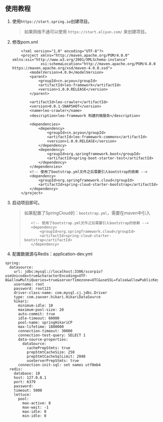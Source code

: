 ## 使用教程
1. 使用`https://start.spring.io`创建项目。
    > 如果网络不通可以使用 `https://start.aliyun.com/` 来创建项目。
2. 修改pom.xml
    ```
        <?xml version="1.0" encoding="UTF-8"?>
        <project xmlns="http://maven.apache.org/POM/4.0.0" xmlns:xsi="http://www.w3.org/2001/XMLSchema-instance"
                 xsi:schemaLocation="http://maven.apache.org/POM/4.0.0 https://maven.apache.org/xsd/maven-4.0.0.xsd">
            <modelVersion>4.0.0</modelVersion>
            <parent>
                <groupId>cn.acyou</groupId>
                <artifactId>leo-framework</artifactId>
                <version>1.0.0.RELEASE</version>
            </parent>
        
            <artifactId>leo-crawler</artifactId>
            <version>0.0.1-SNAPSHOT</version>
            <name>leo-crawler</name>
            <description>leo-framework 构建的微服务</description>
        
            <dependencies>
                <dependency>
                    <groupId>cn.acyou</groupId>
                    <artifactId>leo-framework-commons</artifactId>
                    <version>1.0.0.RELEASE</version>
                </dependency>
                <dependency>
                    <groupId>org.springframework.boot</groupId>
                    <artifactId>spring-boot-starter-test</artifactId>
                </dependency>
            </dependencies>
            <!-- 使用了bootstrap.yml文件之后需要引入bootstrap的依赖 -->
            <dependency>
                <groupId>org.springframework.cloud</groupId>
                <artifactId>spring-cloud-starter-bootstrap</artifactId>
            </dependency>
        </project>
    ```
3. 启动项目即可。
   > 如果配置了SpringCloud的：`bootstrap.yml`，需要在maven中引入
   >```
   >    <!-- 使用了bootstrap.yml文件之后需要引入bootstrap的依赖 -->
   >    <dependency>
   >        <groupId>org.springframework.cloud</groupId>
   >        <artifactId>spring-cloud-starter-bootstrap</artifactId>
   >    </dependency>
   >```
4. 配置数据源与Redis：application-dev.yml

```
spring:
  datasource:
    url: jdbc:mysql://localhost:3306/scorpio?useUnicode=true&characterEncoding=UTF-8&allowMultiQueries=true&serverTimezone=UTC&useSSL=false&allowPublicKeyRetrieval=true
    username: root
    password: root123
    driver-class-name: com.mysql.cj.jdbc.Driver
    type: com.zaxxer.hikari.HikariDataSource
    hikari:
      minimum-idle: 10
      maximum-pool-size: 20
      auto-commit: true
      idle-timeout: 60000
      pool-name: springHikariCP
      max-lifetime: 1800000
      connection-timeout: 30000
      connection-test-query: SELECT 1
      data-source-properties:
        dataSource:
          cachePrepStmts: true
          prepStmtCacheSize: 250
          prepStmtCacheSqlLimit: 2048
          useServerPrepStmts: true
      connection-init-sql: set names utf8mb4
  redis:
    database: 10
    host: 127.0.0.1
    port: 6379
    password:
    timeout: 5000
    lettuce:
      pool:
        max-active: 8
        max-wait: -1
        max-idle: 8
        min-idle: 0
```